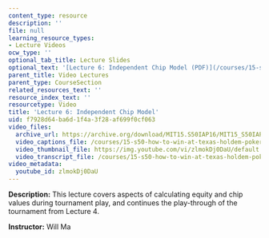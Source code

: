 ```yaml
---
content_type: resource
description: ''
file: null
learning_resource_types:
- Lecture Videos
ocw_type: ''
optional_tab_title: Lecture Slides
optional_text: '[Lecture 6: Independent Chip Model (PDF)](/courses/15-s50-how-to-win-at-texas-holdem-poker-january-iap-2016/resources/mit15_s50iap16_l6)'
parent_title: Video Lectures
parent_type: CourseSection
related_resources_text: ''
resource_index_text: ''
resourcetype: Video
title: 'Lecture 6: Independent Chip Model'
uid: f7928d64-ba6d-1f4a-3f28-af699f0cf063
video_files:
  archive_url: https://archive.org/download/MIT15.S50IAP16/MIT15_S50IAP16_L6_300k.mp4
  video_captions_file: /courses/15-s50-how-to-win-at-texas-holdem-poker-january-iap-2016/fde6c17f943c5392a9d50b1665e4099d_zlmokDj0DaU.vtt
  video_thumbnail_file: https://img.youtube.com/vi/zlmokDj0DaU/default.jpg
  video_transcript_file: /courses/15-s50-how-to-win-at-texas-holdem-poker-january-iap-2016/02adec22ced11914900976a4efa80016_zlmokDj0DaU.pdf
video_metadata:
  youtube_id: zlmokDj0DaU
---
```


**Description:** This lecture covers aspects of calculating equity and chip values during tournament play, and continues the play-through of the tournament from Lecture 4.

**Instructor:** Will Ma